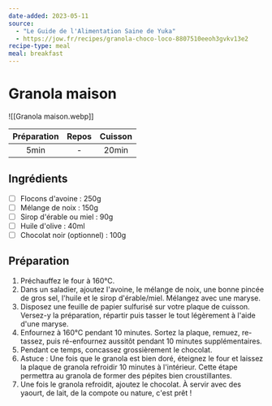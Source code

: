```yaml
---
date-added: 2023-05-11
source:
  - "Le Guide de l'Alimentation Saine de Yuka"
  - https://jow.fr/recipes/granola-choco-loco-8807510eeoh3gvkv13e2
recipe-type: meal
meal: breakfast
---
```


# Granola maison

![[Granola maison.webp]]

| Préparation | Repos | Cuisson |
|:-----------:|:-----:|:-------:|
|    5min     |   -   |  20min  |

## Ingrédients

- [ ] Flocons d'avoine : 250g
- [ ] Mélange de noix : 150g
- [ ] Sirop d'érable ou miel : 90g
- [ ] Huile d'olive : 40ml
- [ ] Chocolat noir (optionnel) : 100g

## Préparation

1. Préchauffez le four à 160°C.
2. Dans un saladier, ajoutez l'avoine, le mélange de noix, une bonne pincée de gros sel, l'huile et le sirop d'érable/miel. Mélangez avec une maryse.
3. Disposez une feuille de papier sulfurisé sur votre plaque de cuisson. Versez-y la préparation, répartir puis tasser le tout légèrement à l'aide d'une maryse.
4. Enfournez à 160°C pendant 10 minutes. Sortez la plaque, remuez, re-tassez, puis ré-enfournez aussitôt pendant 10 minutes supplémentaires.
5. Pendant ce temps, concassez grossièrement le chocolat.
6. Astuce : Une fois que le granola est bien doré, éteignez le four et laissez la plaque de granola refroidir 10 minutes à l'intérieur. Cette étape permettra au granola de former des pépites bien croustillantes.
7. Une fois le granola refroidit, ajoutez le chocolat. À servir avec des yaourt, de lait, de la compote ou nature, c'est prêt !
